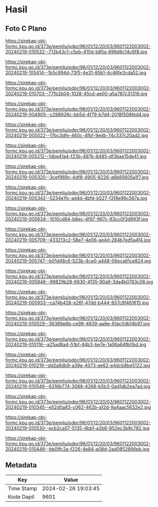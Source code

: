 # Hasil

## Foto C Plano

https://sirekap-obj-formc.kpu.go.id/373e/pemilu/pdpr/96/01/12/20/03/9601122003002-20240219-010532--712b43c1-c5eb-410d-b85a-896d6c14c6f8.jpg

https://sirekap-obj-formc.kpu.go.id/373e/pemilu/pdpr/96/01/12/20/03/9601122003002-20240219-105414--1b5c994d-73f5-4e31-85b1-4c46fe3cda52.jpg

https://sirekap-obj-formc.kpu.go.id/373e/pemilu/pdpr/96/01/12/20/03/9601122003002-20240219-010703--77fb2b04-1028-45cd-ae00-a5a787c31316.jpg

https://sirekap-obj-formc.kpu.go.id/373e/pemilu/pdpr/96/01/12/20/03/9601122003002-20240219-004905--c298926c-bb5d-4f79-b7d4-2018f508fed4.jpg

https://sirekap-obj-formc.kpu.go.id/373e/pemilu/pdpr/96/01/12/20/03/9601122003002-20240219-005022--17bc3dfe-460c-4fbf-9edb-74c337c20ad2.jpg

https://sirekap-obj-formc.kpu.go.id/373e/pemilu/pdpr/96/01/12/20/03/9601122003002-20240219-005212--1dbe41a4-f23b-497b-8485-df3bae15de41.jpg

https://sirekap-obj-formc.kpu.go.id/373e/pemilu/pdpr/96/01/12/20/03/9601122003002-20240219-005320--3cef969c-4df8-4905-8226-a6b85605a1f7.jpg

https://sirekap-obj-formc.kpu.go.id/373e/pemilu/pdpr/96/01/12/20/03/9601122003002-20240219-005342--5234e1fc-ad4d-4bfd-b527-f2f8e96c567a.jpg

https://sirekap-obj-formc.kpu.go.id/373e/pemilu/pdpr/96/01/12/20/03/9601122003002-20240219-005634--1010cd84-b8ec-4f97-967c-93cc0f3d993f.jpg

https://sirekap-obj-formc.kpu.go.id/373e/pemilu/pdpr/96/01/12/20/03/9601122003002-20240219-005709--433213c2-58e7-4e06-ae4d-284b7ed5a4f4.jpg

https://sirekap-obj-formc.kpu.go.id/373e/pemilu/pdpr/96/01/12/20/03/9601122003002-20240219-005747--b01d48c6-523b-4ca0-a448-06eca61ce824.jpg

https://sirekap-obj-formc.kpu.go.id/373e/pemilu/pdpr/96/01/12/20/03/9601122003002-20240219-005848--99829b28-6930-4f35-90a9-3da4b0783c06.jpg

https://sirekap-obj-formc.kpu.go.id/373e/pemilu/pdpr/96/01/12/20/03/9601122003002-20240219-005933--ca74b428-e26f-47dd-b444-657c8f461615.jpg

https://sirekap-obj-formc.kpu.go.id/373e/pemilu/pdpr/96/01/12/20/03/9601122003002-20240219-010029--36389e6b-ce98-4839-aa8e-61ac0db14b97.jpg

https://sirekap-obj-formc.kpu.go.id/373e/pemilu/pdpr/96/01/12/20/03/9601122003002-20240219-010116--a25ad8a4-51bf-44b3-be7e-1a06a64fb0bd.jpg

https://sirekap-obj-formc.kpu.go.id/373e/pemilu/pdpr/96/01/12/20/03/9601122003002-20240219-010219--dd2a9db9-a39e-4073-ae62-e4dcb8be5122.jpg

https://sirekap-obj-formc.kpu.go.id/373e/pemilu/pdpr/96/01/12/20/03/9601122003002-20240219-010546--6316b774-3088-4268-b5b3-0ad1db2ea7ad.jpg

https://sirekap-obj-formc.kpu.go.id/373e/pemilu/pdpr/96/01/12/20/03/9601122003002-20240219-010345--e52d0a83-c062-462b-a12d-9a4aac5632e2.jpg

https://sirekap-obj-formc.kpu.go.id/373e/pemilu/pdpr/96/01/12/20/03/9601122003002-20240219-010530--ecb2ca07-5135-4bb1-a2b6-852ec3b9c782.jpg

https://sirekap-obj-formc.kpu.go.id/373e/pemilu/pdpr/96/01/12/20/03/9601122003002-20240219-010448--bb0ffc2a-f226-4e84-a08d-2ad0852666eb.jpg


## Metadata

| Key        | Value               |
| ---------- | ------------------- |
| Time Stamp | 2024-02-26 19:03:45 |
| Kode Dapil | 9601                |



